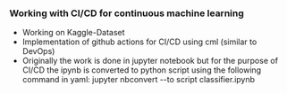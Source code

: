 <H3> Working with CI/CD for continuous machine learning </H3>
  
  - Working on Kaggle-Dataset
  - Implementation of github actions for CI/CD using cml (similar to DevOps)
  - Originally the work is done in jupyter notebook but for the purpose of CI/CD the ipynb is converted to python script using the following command in yaml:
      jupyter nbconvert --to script classifier.ipynb
